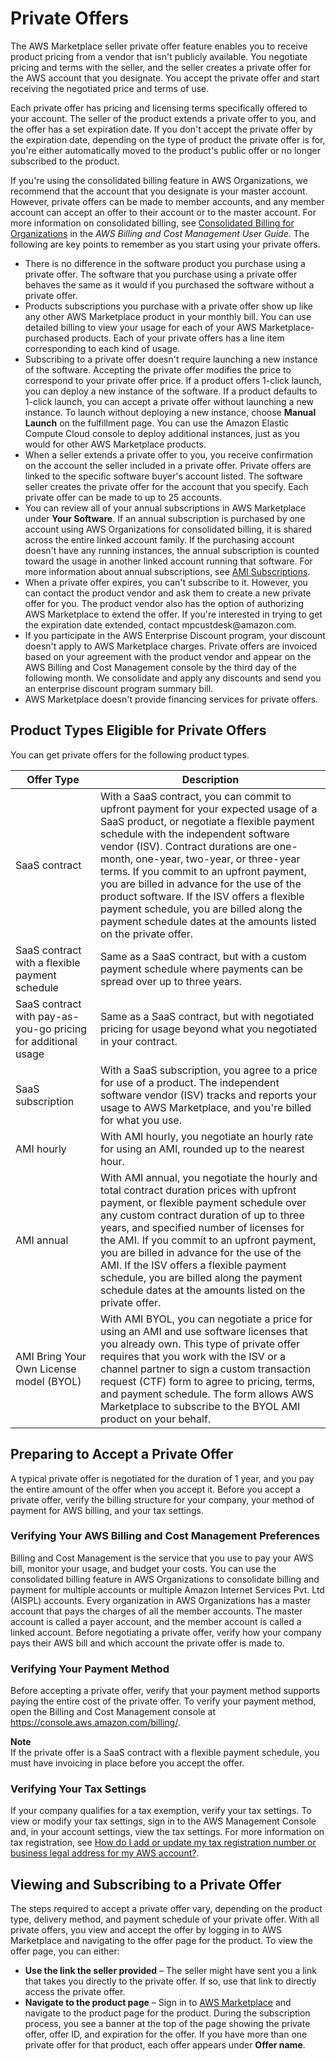 # Private Offers<a name="buyer-private-offers"></a>

 The AWS Marketplace seller private offer feature enables you to receive product pricing from a vendor that isn't publicly available\. You negotiate pricing and terms with the seller, and the seller creates a private offer for the AWS account that you designate\. You accept the private offer and start receiving the negotiated price and terms of use\. 

Each private offer has pricing and licensing terms specifically offered to your account\. The seller of the product extends a private offer to you, and the offer has a set expiration date\. If you don't accept the private offer by the expiration date, depending on the type of product the private offer is for, you're either automatically moved to the product's public offer or no longer subscribed to the product\. 

If you're using the consolidated billing feature in AWS Organizations, we recommend that the account that you designate is your master account\. However, private offers can be made to member accounts, and any member account can accept an offer to their account or to the master account\. For more information on consolidated billing, see [Consolidated Billing for Organizations](https://docs.aws.amazon.com/awsaccountbilling/latest/aboutv2/consolidated-billing.html) in the *AWS Billing and Cost Management User Guide*\. The following are key points to remember as you start using your private offers\.
+ There is no difference in the software product you purchase using a private offer\. The software that you purchase using a private offer behaves the same as it would if you purchased the software without a private offer\.
+ Products subscriptions you purchase with a private offer show up like any other AWS Marketplace product in your monthly bill\. You can use detailed billing to view your usage for each of your AWS Marketplace\-purchased products\. Each of your private offers has a line item corresponding to each kind of usage\.
+ Subscribing to a private offer doesn't require launching a new instance of the software\. Accepting the private offer modifies the price to correspond to your private offer price\. If a product offers 1\-click launch, you can deploy a new instance of the software\. If a product defaults to 1\-click launch, you can accept a private offer without launching a new instance\. To launch without deploying a new instance, choose **Manual Launch** on the fulfillment page\. You can use the Amazon Elastic Compute Cloud console to deploy additional instances, just as you would for other AWS Marketplace products\.
+  When a seller extends a private offer to you, you receive confirmation on the account the seller included in a private offer\. Private offers are linked to the specific software buyer's account listed\. The software seller creates the private offer for the account that you specify\. Each private offer can be made to up to 25 accounts\.
+  You can review all of your annual subscriptions in AWS Marketplace under **Your Software**\. If an annual subscription is purchased by one account using AWS Organizations for consolidated billing, it is shared across the entire linked account family\. If the purchasing account doesn't have any running instances, the annual subscription is counted toward the usage in another linked account running that software\. For more information about annual subscriptions, see [AMI Subscriptions](buyer-ami-subscriptions.md)\.
+  When a private offer expires, you can't subscribe to it\. However, you can contact the product vendor and ask them to create a new private offer for you\. The product vendor also has the option of authorizing AWS Marketplace to extend the offer\. If you're interested in trying to get the expiration date extended, contact mpcustdesk@amazon\.com\. 
+ If you participate in the AWS Enterprise Discount program, your discount doesn't apply to AWS Marketplace charges\. Private offers are invoiced based on your agreement with the product vendor and appear on the AWS Billing and Cost Management console by the third day of the following month\. We consolidate and apply any discounts and send you an enterprise discount program summary bill\.
+  AWS Marketplace doesn't provide financing services for private offers\. 

## Product Types Eligible for Private Offers<a name="buyer-private-offers-types"></a>

You can get private offers for the following product types\.


| Offer Type | Description | 
| --- | --- | 
|  SaaS contract  |  With a SaaS contract, you can commit to upfront payment for your expected usage of a SaaS product, or negotiate a flexible payment schedule with the independent software vendor \(ISV\)\. Contract durations are one\-month, one\-year, two\-year, or three\-year terms\. If you commit to an upfront payment, you are billed in advance for the use of the product software\. If the ISV offers a flexible payment schedule, you are billed along the payment schedule dates at the amounts listed on the private offer\.  | 
|  SaaS contract with a flexible payment schedule  |  Same as a SaaS contract, but with a custom payment schedule where payments can be spread over up to three years\.  | 
|  SaaS contract with pay\-as\-you\-go pricing for additional usage  |  Same as a SaaS contract, but with negotiated pricing for usage beyond what you negotiated in your contract\.  | 
|  SaaS subscription  |  With a SaaS subscription, you agree to a price for use of a product\. The independent software vendor \(ISV\) tracks and reports your usage to AWS Marketplace, and you're billed for what you use\.   | 
|  AMI hourly  |  With AMI hourly, you negotiate an hourly rate for using an AMI, rounded up to the nearest hour\.   | 
|  AMI annual  |  With AMI annual, you negotiate the hourly and total contract duration prices with upfront payment, or flexible payment schedule over any custom contract duration of up to three years, and specified number of licenses for the AMI\. If you commit to an upfront payment, you are billed in advance for the use of the AMI\. If the ISV offers a flexible payment schedule, you are billed along the payment schedule dates at the amounts listed on the private offer\.  | 
|  AMI Bring Your Own License model \(BYOL\)  |  With AMI BYOL, you can negotiate a price for using an AMI and use software licenses that you already own\. This type of private offer requires that you work with the ISV or a channel partner to sign a custom transaction request \(CTF\) form to agree to pricing, terms, and payment schedule\. The form allows AWS Marketplace to subscribe to the BYOL AMI product on your behalf\.   | 

## Preparing to Accept a Private Offer<a name="buyer-private-offers-prerequsite-steps"></a>

A typical private offer is negotiated for the duration of 1 year, and you pay the entire amount of the offer when you accept it\. Before you accept a private offer, verify the billing structure for your company, your method of payment for AWS billing, and your tax settings\.

### Verifying Your AWS Billing and Cost Management Preferences<a name="buyer-private-offers-prerequsite-steps-billing"></a>

Billing and Cost Management is the service that you use to pay your AWS bill, monitor your usage, and budget your costs\. You can use the consolidated billing feature in AWS Organizations to consolidate billing and payment for multiple accounts or multiple Amazon Internet Services Pvt\. Ltd \(AISPL\) accounts\. Every organization in AWS Organizations has a master account that pays the charges of all the member accounts\. The master account is called a payer account, and the member account is called a linked account\. Before negotiating a private offer, verify how your company pays their AWS bill and which account the private offer is made to\. 

### Verifying Your Payment Method<a name="buyer-private-offers-prerequsite-steps-payment-method"></a>

Before accepting a private offer, verify that your payment method supports paying the entire cost of the private offer\. To verify your payment method, open the Billing and Cost Management console at [https://console\.aws\.amazon\.com/billing/](https://console.aws.amazon.com/billing/)\.

**Note**  
If the private offer is a SaaS contract with a flexible payment schedule, you must have invoicing in place before you accept the offer\.

### Verifying Your Tax Settings<a name="buyer-private-offers-prerequsite-steps-tax-settings"></a>

If your company qualifies for a tax exemption, verify your tax settings\. To view or modify your tax settings, sign in to the AWS Management Console and, in your account settings, view the tax settings\. For more information on tax registration, see [How do I add or update my tax registration number or business legal address for my AWS account?](https://aws.amazon.com/premiumsupport/knowledge-center/update-tax-registration-number/)\.

## Viewing and Subscribing to a Private Offer<a name="buyer-private-offers-subscribing"></a>

The steps required to accept a private offer vary, depending on the product type, delivery method, and payment schedule of your private offer\. With all private offers, you view and accept the offer by logging in to AWS Marketplace and navigating to the offer page for the product\. To view the offer page, you can either:
+ **Use the link the seller provided** – The seller might have sent you a link that takes you directly to the private offer\. If so, use that link to directly access the private offer\.
+ **Navigate to the product page** – Sign in to [AWS Marketplace](https://aws.amazon.com/marketplace) and navigate to the product page for the product\. During the subscription process, you see a banner at the top of the page showing the private offer, offer ID, and expiration for the offer\. If you have more than one private offer for that product, each offer appears under **Offer name**\.